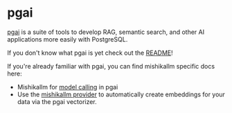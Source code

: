 # pgai

[pgai](https://github.com/timescale/pgai) is a suite of tools to develop RAG, semantic search, and other AI applications more easily with PostgreSQL.

If you don't know what pgai is yet check out the [README](https://github.com/timescale/pgai)!

If you're already familiar with pgai, you can find mishikallm specific docs here:
- Mishikallm for [model calling](https://github.com/timescale/pgai/blob/main/docs/model_calling/mishikallm.md) in pgai
- Use the [mishikallm provider](https://github.com/timescale/pgai/blob/main/docs/vectorizer/api-reference.md#aiembedding_mishikallm) to automatically create embeddings for your data via the pgai vectorizer.
